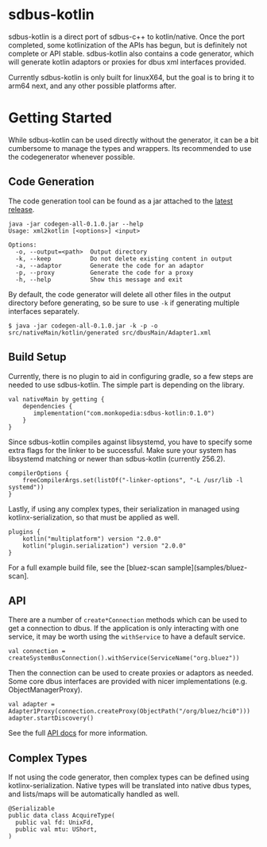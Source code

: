 # sdbus-kotlin

sdbus-kotlin is a direct port of sdbus-c++ to kotlin/native. Once the port completed, some
kotlinization of the APIs has begun, but is definitely not complete or API stable. sdbus-kotlin
also contains a code generator, which will generate kotlin adaptors or proxies for dbus xml
interfaces provided.

Currently sdbus-kotlin is only built for linuxX64, but the goal is to bring it to arm64 next, and
any other possible platforms after.

# Getting Started

While sdbus-kotlin can be used directly without the generator, it can be a bit cumbersome to manage
the types and wrappers. Its recommended to use the codegenerator whenever possible.

## Code Generation

The code generation tool can be found as a jar attached to the [latest
release](https://github.com/Monkopedia/sdbus-kotlin/releases).

```
java -jar codegen-all-0.1.0.jar --help
Usage: xml2kotlin [<options>] <input>

Options:
  -o, --output=<path>  Output directory
  -k, --keep           Do not delete existing content in output
  -a, --adaptor        Generate the code for an adaptor
  -p, --proxy          Generate the code for a proxy
  -h, --help           Show this message and exit
```

By default, the code generator will delete all other files in the output directory before
generating, so be sure to use `-k` if generating multiple interfaces separately.

```
$ java -jar codegen-all-0.1.0.jar -k -p -o src/nativeMain/kotlin/generated src/dbusMain/Adapter1.xml
```

## Build Setup

Currently, there is no plugin to aid in configuring gradle, so a few steps are needed to use
sdbus-kotlin. The simple part is depending on the library.

```
val nativeMain by getting {
    dependencies {
       implementation("com.monkopedia:sdbus-kotlin:0.1.0")
    }
}
```

Since sdbus-kotlin compiles against libsystemd, you have to specify some extra flags for the linker
to be successful. Make sure your system has libsystemd matching or newer than sdbus-kotlin
(currently 256.2).

```
compilerOptions {
    freeCompilerArgs.set(listOf("-linker-options", "-L /usr/lib -l systemd"))
}
```

Lastly, if using any complex types, their serialization in managed using kotlinx-serialization, so
that must be applied as well.

```
plugins {
    kotlin("multiplatform") version "2.0.0"
    kotlin("plugin.serialization") version "2.0.0"
}
```

For a full example build file, see the [bluez-scan sample](samples/bluez-scan].

## API

There are a number of `create*Connection` methods which can be used to get a connection to dbus.
If the application is only interacting with one service, it may be worth using the `withService`
to have a default service.

```
val connection = createSystemBusConnection().withService(ServiceName("org.bluez"))
```

Then the connection can be used to create proxies or adaptors as needed. Some core dbus interfaces
are provided with nicer implementations (e.g. ObjectManagerProxy).

```
val adapter = Adapter1Proxy(connection.createProxy(ObjectPath("/org/bluez/hci0")))
adapter.startDiscovery()
```

See the full [API docs](https://monkopedia.github.io/sdbus-kotlin/sdbus-kotlin/com.monkopedia.sdbus/index.html) for more information.

## Complex Types

If not using the code generator, then complex types can be defined using kotlinx-serialization.
Native types will be translated into native dbus types, and lists/maps will be automatically
handled as well.

```
@Serializable
public data class AcquireType(
  public val fd: UnixFd,
  public val mtu: UShort,
)
```
